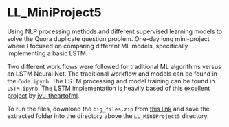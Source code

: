 # LL_MiniProject5

Using NLP processing methods and different supervised learning models to solve the Quora duplicate question problem. One-day long mini-project where I focused on comparing different ML models, specifically implementing a basic LSTM. 

Two different work flows were followed for traditional ML algorithms versus an LSTM Neural Net. The traditional workflow and models can be found in the `Code.ipynb`. The LSTM processing and model training can be found in `LSTM.ipynb`. The LSTM implementation is heavily based of this [excellent project](https://github.com/jyu-theartofml/kaggle_quora) by [jyu-theartofml](https://github.com/jyu-theartofml).

To run the files, download the `big_files.zip` from [this link](https://drive.google.com/file/d/1bHH7v0MunVb3KPDgsprU5wzbQIWUcVSz/view?usp=sharing) and save the extracted folder into the directory above the `LL_MiniProject5` directory. 
